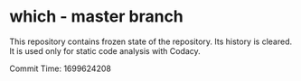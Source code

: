# which - master branch

This repository contains frozen state of the repository.
Its history is cleared. It is used only for static code
analysis with Codacy.

Commit Time: 1699624208